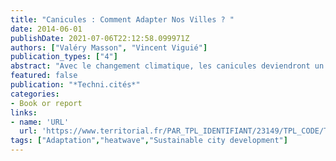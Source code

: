 ```yaml
---
title: "Canicules : Comment Adapter Nos Villes ? "
date: 2014-06-01
publishDate: 2021-07-06T22:12:58.099971Z
authors: ["Valéry Masson", "Vincent Viguié"]
publication_types: ["4"]
abstract: "Avec le changement climatique, les canicules deviendront un problème de santé publique. En ville, l'îlot de chaleur accroît la vulnérabilité aux canicules, et des mesures d'adaptation sont à prendre rapidement. La modélisation intégrée permet de faire émerger des pistes."
featured: false
publication: "*Techni.cités*"
categories:
- Book or report
links:
- name: 'URL'
  url: 'https://www.territorial.fr/PAR_TPL_IDENTIFIANT/23149/TPL_CODE/TPL_REVUE_ART_FICHE/PAG_TITLE/Canicules+:+comment+adapter+nos+villes+?/48-technicites.html'
tags: ["Adaptation","heatwave","Sustainable city development"]
---
```


